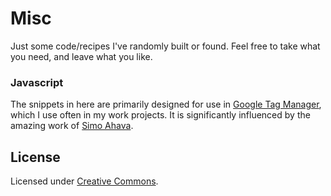# Misc

Just some code/recipes I've randomly built or found. Feel free to take what you need, and leave what you like.

### Javascript

The snippets in here are primarily designed for use in [Google Tag Manager](https://www.google.ca/analytics/tag-manager/), which I use often in my work projects. It is significantly influenced by the amazing work of [Simo Ahava](http://www.simoahava.com/).

## License

Licensed under [Creative Commons](https://creativecommons.org/licenses/).
